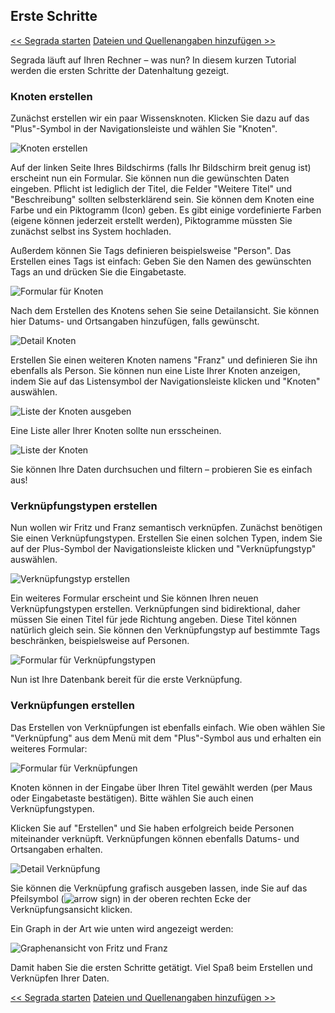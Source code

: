 ## Erste Schritte

[<< Segrada starten](run.md) [Dateien und Quellenangaben hinzufügen >>](tutorial02.md)

Segrada läuft auf Ihren Rechner &ndash; was nun? In diesem kurzen Tutorial werden die ersten Schritte der Datenhaltung
gezeigt.

### Knoten erstellen

Zunächst erstellen wir ein paar Wissensknoten. Klicken Sie dazu auf das "Plus"-Symbol in der Navigationsleiste und
wählen Sie "Knoten".

![Knoten erstellen](tutorial_01_01.png)

Auf der linken Seite Ihres Bildschirms (falls Ihr Bildschirm breit genug ist) erscheint nun ein Formular. Sie können
nun die gewünschten Daten eingeben. Pflicht ist lediglich der Titel, die Felder "Weitere Titel" und "Beschreibung"
sollten selbsterklärend sein. Sie können dem Knoten eine Farbe und ein Piktogramm (Icon) geben. Es gibt einige
vordefinierte Farben (eigene können jederzeit erstellt werden), Piktogramme müssten Sie zunächst selbst ins System
hochladen.

Außerdem können Sie Tags definieren beispielsweise "Person". Das Erstellen eines Tags ist einfach: Geben Sie den Namen
des gewünschten Tags an und drücken Sie die Eingabetaste.

![Formular für Knoten](tutorial_01_02.png)

Nach dem Erstellen des Knotens sehen Sie seine Detailansicht. Sie können hier Datums- und Ortsangaben hinzufügen, falls
gewünscht.

![Detail Knoten](tutorial_01_03.png)

Erstellen Sie einen weiteren Knoten namens "Franz" und definieren Sie ihn ebenfalls als Person. Sie können nun eine
Liste Ihrer Knoten anzeigen, indem Sie auf das Listensymbol der Navigationsleiste klicken und "Knoten" auswählen.

![Liste der Knoten ausgeben](tutorial_01_04.png)

Eine Liste aller Ihrer Knoten sollte nun ersscheinen.

![Liste der Knoten](tutorial_01_05.png)

Sie können Ihre Daten durchsuchen und filtern &ndash; probieren Sie es einfach aus!

### Verknüpfungstypen erstellen

Nun wollen wir Fritz und Franz semantisch verknüpfen. Zunächst benötigen Sie einen Verknüpfungstypen. Erstellen Sie
einen solchen Typen, indem Sie auf der Plus-Symbol der Navigationsleiste klicken und "Verknüpfungstyp" auswählen.

![Verknüpfungstyp erstellen](tutorial_01_06.png)

Ein weiteres Formular erscheint und Sie können Ihren neuen Verknüpfungstypen erstellen. Verknüpfungen sind
bidirektional, daher müssen Sie einen Titel für jede Richtung angeben. Diese Titel können natürlich gleich sein. Sie
können den Verknüpfungstyp auf bestimmte Tags beschränken, beispielsweise auf Personen.

![Formular für Verknüpfungstypen](tutorial_01_07.png)

Nun ist Ihre Datenbank bereit für die erste Verknüpfung.

### Verknüpfungen erstellen

Das Erstellen von Verknüpfungen ist ebenfalls einfach. Wie oben wählen Sie "Verknüpfung" aus dem Menü mit dem
"Plus"-Symbol aus und erhalten ein weiteres Formular:

![Formular für Verknüpfungen](tutorial_01_08.png)

Knoten können in der Eingabe über Ihren Titel gewählt werden (per Maus oder Eingabetaste bestätigen). Bitte wählen Sie
auch einen Verknüpfungstypen.

Klicken Sie auf "Erstellen" und Sie haben erfolgreich beide Personen miteinander verknüpft. Verknüpfungen können
ebenfalls Datums- und Ortsangaben erhalten.

![Detail Verknüpfung](tutorial_01_09.png)

Sie können die Verknüpfung grafisch ausgeben lassen, inde Sie auf das Pfeilsymbol (![arrow sign](tutorial_01_10.png))
in der oberen rechten Ecke der Verknüpfungsansicht klicken.

Ein Graph in der Art wie unten wird angezeigt werden:

![Graphenansicht von Fritz und Franz](tutorial_01_11.png)

Damit haben Sie die ersten Schritte getätigt. Viel Spaß beim Erstellen und Verknüpfen Ihrer Daten.

[<< Segrada starten](run.md) [Dateien und Quellenangaben hinzufügen >>](tutorial02.md)
